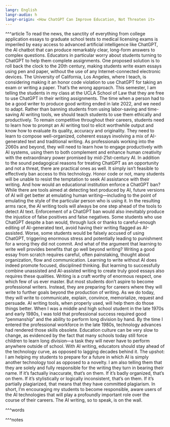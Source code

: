 ```yaml
---
langr: English
langr-audio: h
langr-origin: <How ChatGPT Can Improve Education, Not Threaten it>
---
```

^^^article
To read the news, the sanctity of everything from college application essays to graduate school tests to medical licensing exams is imperiled by easy access to advanced artificial intelligence like ChatGPT, the AI chatbot that can produce remarkably clear, long-form answers to complex questions. Educators in particular worry about students turning to ChatGPT to help them complete assignments. One proposed solution is to roll back the clock to the 20th century, making students write exam essays using pen and paper, without the use of any Internet-connected electronic devices. The University of California, Los Angeles, where I teach, is considering making it an honor code violation to use ChatGPT for taking an exam or writing a paper.
That’s the wrong approach. This semester, I am telling the students in my class at the UCLA School of Law that they are free to use ChatGPT in their writing assignments. The time when a person had to be a good writer to produce good writing ended in late 2022, and we need to adapt. Rather than banning students from using labor-saving and time-saving AI writing tools, we should teach students to use them ethically and productively.
To remain competitive throughout their careers, students need to learn how to prompt an AI writing tool to elicit worthwhile output and know how to evaluate its quality, accuracy and originality. They need to learn to compose well-organized, coherent essays involving a mix of AI-generated text and traditional writing. As professionals working into the 2060s and beyond, they will need to learn how to engage productively with AI systems, using them to both complement and enhance human creativity with the extraordinary power promised by mid-21st-century AI.
In addition to the sound pedagogical reasons for treating ChatGPT as an opportunity and not a threat, there are practical ones as well. It simply isn’t feasible to effectively ban access to this technology. Honor code or not, many students will be unable to resist the temptation to seek AI assistance with their writing. And how would an educational institution enforce a ChatGPT ban? While there are tools aimed at detecting text produced by AI, future versions of AI will get better at emulating human writing—including to the point of emulating the style of the particular person who is using it. In the resulting arms race, the AI writing tools will always be one step ahead of the tools to detect AI text.
Enforcement of a ChatGPT ban would also inevitably produce the injustice of false positives and false negatives. Some students who use ChatGPT despite a ban would, through luck or thanks to careful-enough editing of AI-generated text, avoid having their writing flagged as AI-assisted. Worse, some students would be falsely accused of using ChatGPT, triggering enormous stress and potentially leading to punishment for a wrong they did not commit.
And what of the argument that learning to write well provides benefits that go well beyond writing? Writing a good essay from scratch requires careful, often painstaking, thought about organization, flow and communication. Learning to write without AI does indeed promote focused, disciplined thinking. But learning to successfully combine unassisted and AI-assisted writing to create truly good essays also requires these qualities. Writing is a craft worthy of enormous respect, one which few of us ever master. But most students don’t aspire to become professional writers. Instead, they are preparing for careers where they will write to further goals beyond the production of writing. As we do today, they will write to communicate, explain, convince, memorialize, request and persuade. AI writing tools, when properly used, will help them do those things better.
When I was a middle and high school student in the late 1970s and early 1980s, I was told that professional success required good “penmanship” and the ability to perform long division by hand. By the time I entered the professional workforce in the late 1980s, technology advances had rendered those skills obsolete. Education culture can be very slow to change, as evidenced by the fact that many schools today still force children to learn long division—a task they will never have to perform anywhere outside of school. With AI writing, educators should stay ahead of the technology curve, as opposed to lagging decades behind it.
The upshot: I am helping my students to prepare for a future in which AI is simply another technology tool as opposed to a novelty. I am also telling them that they are solely and fully responsible for the writing they turn in bearing their name. If it’s factually inaccurate, that’s on them. If it’s badly organized, that’s on them. If it’s stylistically or logically inconsistent, that’s on them. If it’s partially plagiarized, that means that they have committed plagiarism. In short, I’m encouraging my students to become responsible, aware users of the AI technologies that will play a profoundly important role over the course of their careers. The AI writing, so to speak, is on the wall.

^^^words



^^^notes